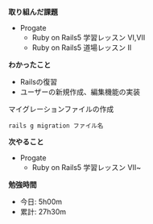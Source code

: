 **取り組んだ課題**
- Progate
  - Ruby on Rails5 学習レッスン Ⅵ,Ⅶ
  - Ruby on Rails5 道場レッスン Ⅱ

**わかったこと**　　
- Railsの復習
- ユーザーの新規作成、編集機能の実装

マイグレーションファイルの作成  
```
rails g migration ファイル名
```

**次やること**  
- Progate
  - Ruby on Rails5 学習レッスン Ⅶ~

**勉強時間**  
- 今日: 5h00m
- 累計: 27h30m
